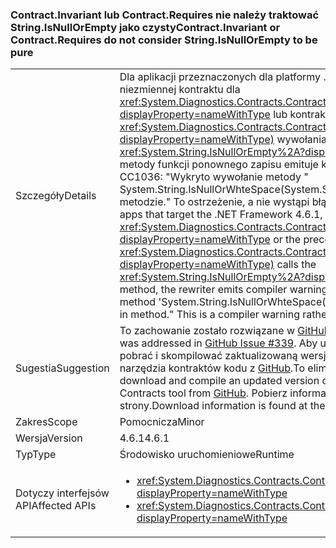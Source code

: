 ### <a name="contractinvariant-or-contractrequirestexception-do-not-consider-stringisnullorempty-to-be-pure"></a><span data-ttu-id="be273-101">Contract.Invariant lub Contract.Requires<TException> nie należy traktować String.IsNullOrEmpty jako czysty</span><span class="sxs-lookup"><span data-stu-id="be273-101">Contract.Invariant or Contract.Requires<TException> do not consider String.IsNullOrEmpty to be pure</span></span>

|   |   |
|---|---|
|<span data-ttu-id="be273-102">Szczegóły</span><span class="sxs-lookup"><span data-stu-id="be273-102">Details</span></span>|<span data-ttu-id="be273-103">Dla aplikacji przeznaczonych dla platformy .NET Framework 4.6.1, jeśli niezmiennej kontraktu dla <xref:System.Diagnostics.Contracts.Contract.Invariant%2A?displayProperty=nameWithType> lub kontrakt warunek wstępny dla <xref:System.Diagnostics.Contracts.Contract.Requires%2A?displayProperty=nameWithType)> wywołania <xref:System.String.IsNullOrEmpty%2A?displayProperty=nameWithType> metody funkcji ponownego zapisu emituje kompilatora ostrzeżenie CC1036: &quot;Wykryto wywołanie metody " System.String.IsNullOrWhteSpace(System.String) "bez [czystej] w metodzie.&quot; To ostrzeżenie, a nie wystąpi błąd kompilatora kompilatora.</span><span class="sxs-lookup"><span data-stu-id="be273-103">For apps that target the .NET Framework 4.6.1, if the invariant contract for <xref:System.Diagnostics.Contracts.Contract.Invariant%2A?displayProperty=nameWithType> or the precondition contract for <xref:System.Diagnostics.Contracts.Contract.Requires%2A?displayProperty=nameWithType)> calls the <xref:System.String.IsNullOrEmpty%2A?displayProperty=nameWithType> method, the rewriter emits compiler warning CC1036: &quot;Detected call to method 'System.String.IsNullOrWhteSpace(System.String)' without [Pure] in method.&quot; This is a compiler warning rather than a compiler error.</span></span>|
|<span data-ttu-id="be273-104">Sugestia</span><span class="sxs-lookup"><span data-stu-id="be273-104">Suggestion</span></span>|<span data-ttu-id="be273-105">To zachowanie zostało rozwiązane w [GitHub problem #339](https://github.com/Microsoft/CodeContracts/issues/339).</span><span class="sxs-lookup"><span data-stu-id="be273-105">This behavior was addressed in [GitHub Issue #339](https://github.com/Microsoft/CodeContracts/issues/339).</span></span> <span data-ttu-id="be273-106">Aby usunąć to ostrzeżenie, możesz pobrać i skompilować zaktualizowaną wersję kodu źródłowego dla narzędzia kontraktów kodu z [GitHub](https://github.com/Microsoft/CodeContracts/blob/master/README.md).</span><span class="sxs-lookup"><span data-stu-id="be273-106">To eliminate this warning, you can download and compile an updated version of the source code for the Code Contracts tool from [GitHub](https://github.com/Microsoft/CodeContracts/blob/master/README.md).</span></span> <span data-ttu-id="be273-107">Pobierz informacje znajdują się w dolnej części strony.</span><span class="sxs-lookup"><span data-stu-id="be273-107">Download information is found at the bottom of the page.</span></span>|
|<span data-ttu-id="be273-108">Zakres</span><span class="sxs-lookup"><span data-stu-id="be273-108">Scope</span></span>|<span data-ttu-id="be273-109">Pomocnicza</span><span class="sxs-lookup"><span data-stu-id="be273-109">Minor</span></span>|
|<span data-ttu-id="be273-110">Wersja</span><span class="sxs-lookup"><span data-stu-id="be273-110">Version</span></span>|<span data-ttu-id="be273-111">4.6.1</span><span class="sxs-lookup"><span data-stu-id="be273-111">4.6.1</span></span>|
|<span data-ttu-id="be273-112">Typ</span><span class="sxs-lookup"><span data-stu-id="be273-112">Type</span></span>|<span data-ttu-id="be273-113">Środowisko uruchomieniowe</span><span class="sxs-lookup"><span data-stu-id="be273-113">Runtime</span></span>|
|<span data-ttu-id="be273-114">Dotyczy interfejsów API</span><span class="sxs-lookup"><span data-stu-id="be273-114">Affected APIs</span></span>|<ul><li><xref:System.Diagnostics.Contracts.Contract.Invariant(System.Boolean)?displayProperty=nameWithType></li><li><xref:System.Diagnostics.Contracts.Contract.Requires(System.Boolean)?displayProperty=nameWithType></li></ul>|

